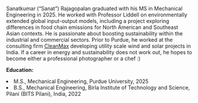 Sanatkumar (“Sanat”) Rajagopalan graduated with his MS in Mechanical Engineering in 2025. He worked with Professor Liddell on environmentally extended global input-output models, including a project exploring differences in food chain emissions for North American and Southeast Asian contexts. He is passionate about boosting sustainability within the industrial and commercial sectors. Prior to Purdue, he worked at the consulting firm [CleanMax]( https://www.cleanmax.com/) developing utility scale wind and solar projects in India. If a career in energy and sustainability does not work out, he hopes to become either a professional photographer or a chef :)

<strong>Education:</strong>
<li>M.S., Mechanical Engineering, Purdue University, 2025</li>
<li>B.S., Mechanical Engineering, Birla Institute of Technology and Science, Pilani (BITS Pilani), India, 2022</li>




